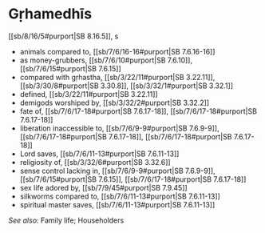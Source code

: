 # Gṛhamedhīs

[[sb/8/16/5#purport|SB 8.16.5]], s

* animals compared to, [[sb/7/6/16-16#purport|SB 7.6.16-16]]
* as money-grubbers, [[sb/7/6/10#purport|SB 7.6.10]], [[sb/7/6/15#purport|SB 7.6.15]]
* compared with gṛhastha, [[sb/3/22/11#purport|SB 3.22.11]], [[sb/3/30/8#purport|SB 3.30.8]], [[sb/3/32/1#purport|SB 3.32.1]]
* defined, [[sb/3/22/11#purport|SB 3.22.11]]
* demigods worshiped by, [[sb/3/32/2#purport|SB 3.32.2]]
* fate of, [[sb/7/6/17-18#purport|SB 7.6.17-18]], [[sb/7/6/17-18#purport|SB 7.6.17-18]]
* liberation inaccessible to, [[sb/7/6/9-9#purport|SB 7.6.9-9]], [[sb/7/6/17-18#purport|SB 7.6.17-18]], [[sb/7/6/17-18#purport|SB 7.6.17-18]]
* Lord saves, [[sb/7/6/11-13#purport|SB 7.6.11-13]]
* religiosity of, [[sb/3/32/6#purport|SB 3.32.6]]
* sense control lacking in, [[sb/7/6/9-9#purport|SB 7.6.9-9]], [[sb/7/6/15#purport|SB 7.6.15]], [[sb/7/6/17-18#purport|SB 7.6.17-18]]
* sex life adored by, [[sb/7/9/45#purport|SB 7.9.45]]
* silkworms compared to, [[sb/7/6/11-13#purport|SB 7.6.11-13]]
* spiritual master saves, [[sb/7/6/11-13#purport|SB 7.6.11-13]]

*See also:* Family life; Householders
